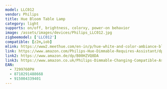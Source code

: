 ```yaml
---
model: LLC012
vendor: Philips
title: Hue Bloom Table Lamp
category: light
supports: on/off, brightness, colorxy, power-on behavior
image: /assets/images/devices/Philips_LLC012.jpg
zigbeemodel: ['LLC012']
compatible: [z2m,iob]
mlink: https://www2.meethue.com/en-in/p/hue-white-and-color-ambiance-bloom-table-lamp/7299760PH
link: https://www.amazon.com/Philips-Hue-Dimmable-Requires-Assistant/dp/B00I811PG6
link2: https://www.amazon.de/dp/B00HZVQ8DA
link3: https://www.amazon.co.uk/Philips-Dimmable-Changing-Compatible-Assistant/dp/B00KDG58BC
EAN: 
  - 7299760PH
  - 8718291488668
  - 915004339401
---
```

